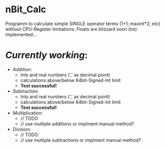 # nBit_Calc
Programm to calculate simple SINGLE operator terms (1+1; maxint\*2; etc) without CPU-Register limitations.
Floats are blizzard soon (tm) implemented...
# *Currently working*:
  - Addition: 
    - Ints and real numbers (',' as decimal point) 
    - calculations above/below 64bit-Signed-Int limit
    - **Test successful!**
  - Subtraction:
    - Ints and real numbers (',' as decimal point)
    - calculations above/below 64bit-Signed-Int limit
    - **Test successful!**
  - Multiplication:
    - // TODO
    - // use multiple additions or implment manual method?
  - Division:
    - // TODO
    - // use multiple subtractions or implment manual method?
